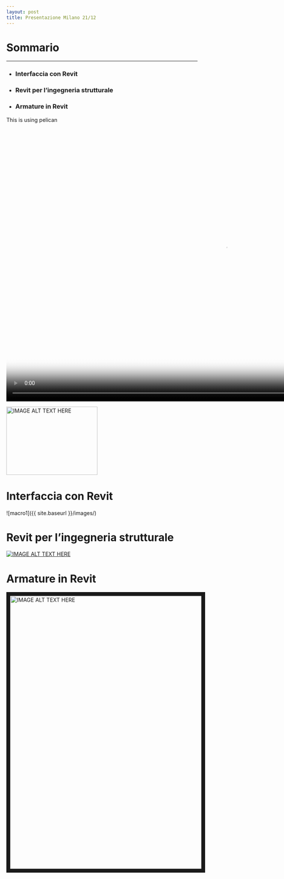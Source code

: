 ```yaml
---
layout: post
title: Presentazione Milano 21/12
---
```


# Sommario
---

- ### Interfaccia con Revit
- ### Revit per l’ingegneria strutturale
- ### Armature in Revit


This is using pelican

<script src="video.js"></script>

<video id="pelican-installation" class="video-js vjs-default-skin" controls
preload="auto" width="1152" height="720" poster="/images/macro1.PNG"
data-setup="{}">
<source src="/images/1-Dwg to Revit.mp4" type='video/mp4'>
</video>

<a href="https://www.youtube.com/watch?v=5oWWmZVL6R0" target="_self"><img src="http://img.youtube.com/vi/5oWWmZVL6R0/0.jpg" 
alt="IMAGE ALT TEXT HERE" width="240" height="180" border="0" /></a>

# Interfaccia con Revit
![macro1]({{ site.baseurl }}/images/)

# Revit per l’ingegneria strutturale
[![IMAGE ALT TEXT HERE](http://img.youtube.com/vi/5oWWmZVL6R0/0.jpg)](http://www.youtube.com/watch?v=5oWWmZVL6R0)

# Armature in Revit
<a href="https://www.youtube.com/watch?v=5oWWmZVL6R0" target="_self"><img src="http://img.youtube.com/vi/5oWWmZVL6R0/0.jpg" 
alt="IMAGE ALT TEXT HERE" width="1152" height="720" border="10" /></a>
